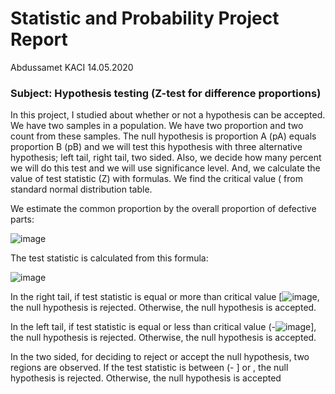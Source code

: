 #                                                     Statistic and Probability Project Report
Abdussamet KACI                                                                                                            14.05.2020
### Subject: Hypothesis testing (Z-test for difference proportions)
In this project, I studied about whether or not a hypothesis can be accepted. We have two samples in a population. We have two proportion and two count from these samples. The null hypothesis is proportion A (pA) equals proportion B (pB) and we will test this hypothesis with three alternative hypothesis; left tail, right tail, two sided. Also, we decide how many percent we will do this test and we will use significance level. And, we calculate the value of test statistic (Z) with formulas. We find the critical value (   from standard normal distribution table.

We estimate the common proportion by the overall proportion of defective parts: 

![image](https://user-images.githubusercontent.com/61049743/94153798-e2f47b00-fe85-11ea-9016-9d38f7fffcd1.png)

The test statistic is calculated from this formula: 

![image](https://user-images.githubusercontent.com/61049743/94153973-12a38300-fe86-11ea-873d-798c061cf82c.png)

In the right tail, if test statistic is equal or more than critical value [![image](https://user-images.githubusercontent.com/61049743/94154205-55fdf180-fe86-11ea-979f-80743998095c.png), the null hypothesis is rejected. Otherwise, the null hypothesis is accepted.  

In the left tail, if test statistic is equal or less than critical value (-![image](https://user-images.githubusercontent.com/61049743/94154438-8ba2da80-fe86-11ea-802a-10533930a8b5.png)], the null hypothesis is rejected. Otherwise, the null hypothesis is accepted.  

In the two sided, for deciding to reject or accept the null hypothesis, two regions are observed. If the test statistic  is between (- ] or , the null hypothesis is rejected. Otherwise, the null hypothesis is accepted  
